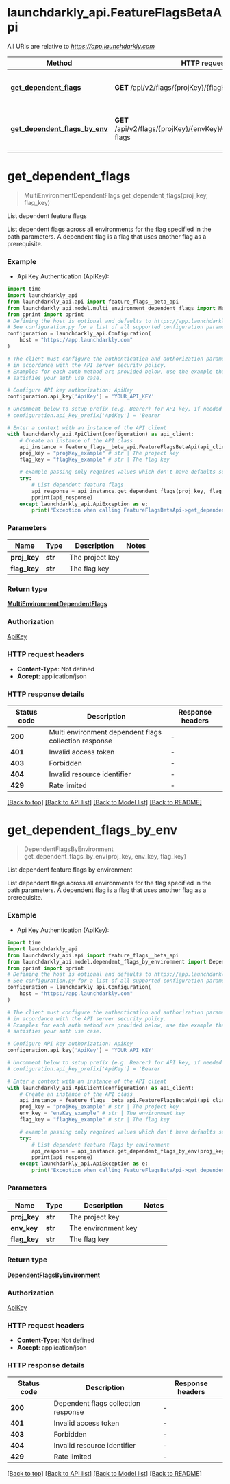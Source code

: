 # launchdarkly_api.FeatureFlagsBetaApi

All URIs are relative to *https://app.launchdarkly.com*

Method | HTTP request | Description
------------- | ------------- | -------------
[**get_dependent_flags**](FeatureFlagsBetaApi.md#get_dependent_flags) | **GET** /api/v2/flags/{projKey}/{flagKey}/dependent-flags | List dependent feature flags
[**get_dependent_flags_by_env**](FeatureFlagsBetaApi.md#get_dependent_flags_by_env) | **GET** /api/v2/flags/{projKey}/{envKey}/{flagKey}/dependent-flags | List dependent feature flags by environment


# **get_dependent_flags**
> MultiEnvironmentDependentFlags get_dependent_flags(proj_key, flag_key)

List dependent feature flags

List dependent flags across all environments for the flag specified in the path parameters. A dependent flag is a flag that uses another flag as a prerequisite.

### Example

* Api Key Authentication (ApiKey):

```python
import time
import launchdarkly_api
from launchdarkly_api.api import feature_flags__beta_api
from launchdarkly_api.model.multi_environment_dependent_flags import MultiEnvironmentDependentFlags
from pprint import pprint
# Defining the host is optional and defaults to https://app.launchdarkly.com
# See configuration.py for a list of all supported configuration parameters.
configuration = launchdarkly_api.Configuration(
    host = "https://app.launchdarkly.com"
)

# The client must configure the authentication and authorization parameters
# in accordance with the API server security policy.
# Examples for each auth method are provided below, use the example that
# satisfies your auth use case.

# Configure API key authorization: ApiKey
configuration.api_key['ApiKey'] = 'YOUR_API_KEY'

# Uncomment below to setup prefix (e.g. Bearer) for API key, if needed
# configuration.api_key_prefix['ApiKey'] = 'Bearer'

# Enter a context with an instance of the API client
with launchdarkly_api.ApiClient(configuration) as api_client:
    # Create an instance of the API class
    api_instance = feature_flags__beta_api.FeatureFlagsBetaApi(api_client)
    proj_key = "projKey_example" # str | The project key
    flag_key = "flagKey_example" # str | The flag key

    # example passing only required values which don't have defaults set
    try:
        # List dependent feature flags
        api_response = api_instance.get_dependent_flags(proj_key, flag_key)
        pprint(api_response)
    except launchdarkly_api.ApiException as e:
        print("Exception when calling FeatureFlagsBetaApi->get_dependent_flags: %s\n" % e)
```


### Parameters

Name | Type | Description  | Notes
------------- | ------------- | ------------- | -------------
 **proj_key** | **str**| The project key |
 **flag_key** | **str**| The flag key |

### Return type

[**MultiEnvironmentDependentFlags**](MultiEnvironmentDependentFlags.md)

### Authorization

[ApiKey](../README.md#ApiKey)

### HTTP request headers

 - **Content-Type**: Not defined
 - **Accept**: application/json


### HTTP response details

| Status code | Description | Response headers |
|-------------|-------------|------------------|
**200** | Multi environment dependent flags collection response |  -  |
**401** | Invalid access token |  -  |
**403** | Forbidden |  -  |
**404** | Invalid resource identifier |  -  |
**429** | Rate limited |  -  |

[[Back to top]](#) [[Back to API list]](../README.md#documentation-for-api-endpoints) [[Back to Model list]](../README.md#documentation-for-models) [[Back to README]](../README.md)

# **get_dependent_flags_by_env**
> DependentFlagsByEnvironment get_dependent_flags_by_env(proj_key, env_key, flag_key)

List dependent feature flags by environment

List dependent flags across all environments for the flag specified in the path parameters. A dependent flag is a flag that uses another flag as a prerequisite.

### Example

* Api Key Authentication (ApiKey):

```python
import time
import launchdarkly_api
from launchdarkly_api.api import feature_flags__beta_api
from launchdarkly_api.model.dependent_flags_by_environment import DependentFlagsByEnvironment
from pprint import pprint
# Defining the host is optional and defaults to https://app.launchdarkly.com
# See configuration.py for a list of all supported configuration parameters.
configuration = launchdarkly_api.Configuration(
    host = "https://app.launchdarkly.com"
)

# The client must configure the authentication and authorization parameters
# in accordance with the API server security policy.
# Examples for each auth method are provided below, use the example that
# satisfies your auth use case.

# Configure API key authorization: ApiKey
configuration.api_key['ApiKey'] = 'YOUR_API_KEY'

# Uncomment below to setup prefix (e.g. Bearer) for API key, if needed
# configuration.api_key_prefix['ApiKey'] = 'Bearer'

# Enter a context with an instance of the API client
with launchdarkly_api.ApiClient(configuration) as api_client:
    # Create an instance of the API class
    api_instance = feature_flags__beta_api.FeatureFlagsBetaApi(api_client)
    proj_key = "projKey_example" # str | The project key
    env_key = "envKey_example" # str | The environment key
    flag_key = "flagKey_example" # str | The flag key

    # example passing only required values which don't have defaults set
    try:
        # List dependent feature flags by environment
        api_response = api_instance.get_dependent_flags_by_env(proj_key, env_key, flag_key)
        pprint(api_response)
    except launchdarkly_api.ApiException as e:
        print("Exception when calling FeatureFlagsBetaApi->get_dependent_flags_by_env: %s\n" % e)
```


### Parameters

Name | Type | Description  | Notes
------------- | ------------- | ------------- | -------------
 **proj_key** | **str**| The project key |
 **env_key** | **str**| The environment key |
 **flag_key** | **str**| The flag key |

### Return type

[**DependentFlagsByEnvironment**](DependentFlagsByEnvironment.md)

### Authorization

[ApiKey](../README.md#ApiKey)

### HTTP request headers

 - **Content-Type**: Not defined
 - **Accept**: application/json


### HTTP response details

| Status code | Description | Response headers |
|-------------|-------------|------------------|
**200** | Dependent flags collection response |  -  |
**401** | Invalid access token |  -  |
**403** | Forbidden |  -  |
**404** | Invalid resource identifier |  -  |
**429** | Rate limited |  -  |

[[Back to top]](#) [[Back to API list]](../README.md#documentation-for-api-endpoints) [[Back to Model list]](../README.md#documentation-for-models) [[Back to README]](../README.md)

